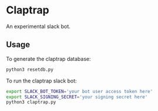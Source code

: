 # Claptrap

An experimental slack bot.

## Usage

To generate the claptrap database:
```bash
python3 resetdb.py
```

To run the claptrap slack bot:
```bash
export SLACK_BOT_TOKEN='your bot user access token here'
export SLACK_SIGNING_SECRET='your signing secret here'
python3 claptrap.py
```
